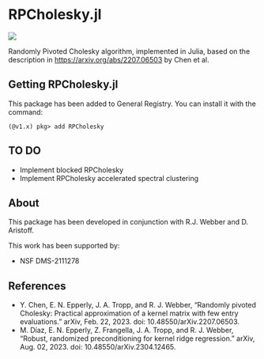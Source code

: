 # RPCholesky.jl
[![](https://img.shields.io/badge/docs-dev-blue.svg)](https://gideonsimpson.github.io/RPCholesky.jl/dev)

Randomly Pivoted Cholesky algorithm, implemented in Julia, based on the
description in <https://arxiv.org/abs/2207.06503> by Chen et al. 

## Getting RPCholesky.jl
This package has been added to General Registry.  You can install it with the command:
```
(@v1.x) pkg> add RPCholesky
``` 

## TO DO
* Implement blocked RPCholesky
* Implement RPCholesky accelerated spectral clustering

## About
This package has been developed in conjunction with R.J. Webber and D. Aristoff.

This work has been supported by:
* NSF DMS-2111278

## References
* Y. Chen, E. N. Epperly, J. A. Tropp, and R. J. Webber, “Randomly pivoted Cholesky: Practical approximation of a kernel matrix with few entry evaluations.” arXiv, Feb. 22, 2023. doi: 10.48550/arXiv.2207.06503.
* M. Díaz, E. N. Epperly, Z. Frangella, J. A. Tropp, and R. J. Webber, “Robust, randomized preconditioning for kernel ridge regression.” arXiv, Aug. 02, 2023. doi: 10.48550/arXiv.2304.12465.
